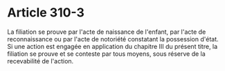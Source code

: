 # Article 310-3

La filiation se prouve par l'acte de naissance de l'enfant, par l'acte de reconnaissance ou par l'acte de notoriété constatant la possession d'état.   Si une action est engagée en application du chapitre III du présent titre, la filiation se prouve et se conteste par tous moyens, sous réserve de la recevabilité de l'action.